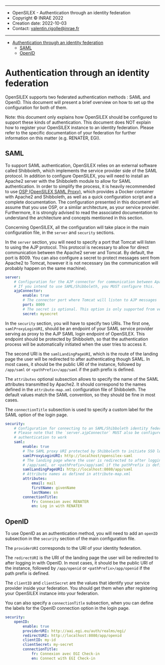 ***********************************************************
* OpenSILEX - Authentication through an identity federation
* Copyright © INRAE 2022
* Creation date: 2022-10-03
* Contact: valentin.rigolle@inrae.fr
***********************************************************

<!-- TOC -->
* [Authentication through an identity federation](#authentication-through-an-identity-federation)
  * [SAML](#saml)
  * [OpenID](#openid)
<!-- TOC -->

# Authentication through an identity federation

OpenSILEX supports two federated authentication methods : SAML and OpenID. This document will
present a brief overview on how to set up the configuration for both of them.

Note: this document only explains how OpenSILEX should be configured to support these kinds of
authentication. This document does NOT explain how to register your OpenSILEX instance to an 
identity federation. Please refer to the specific documentation of your federation for further
information on this matter (e.g. RENATER, EGI).

## SAML

To support SAML authentication, OpenSILEX relies on an external software called Shibboleth,
which implements the service provider side of the SAML protocol. In addition to configure
OpenSILEX, you will need to install an Apache2 server with the Shibboleth module to allow for
SAML authentication. In order to simplify the process, it is heavily recommended to use [OSP
(OpenSILEX SAML Proxy)](https://forge.inrae.fr/OpenSILEX/opensilex-saml-proxy), which provides
a Docker container with Apache2 and Shibboleth, as well as a quick configuration script and a 
complete documentation. The configuration presented in this document will assume that you use
OSP, or a similar architecture, as your service provider. Furthermore, it is strongly advised
to read the associated documentation to understand the architecture and concepts mentioned in
this section.

Concerning OpenSILEX, all the configuration will take place in the main configuration file,
in the `server` and `security` sections.

In the `server` section, you will need to specify a port that Tomcat will listen to using the 
AJP protocol. This protocol is necessary to allow for direct communication between the Apache2
server and Tomcat. By default, the port is 8009. You can also configure a secret to protect
messages sent from Apache2 to Tomcat, however it is not necessary (as the communication will
probably happen on the same machine).

```yaml
server:
    # Configuration for the AJP connector for communication between Apache and Tomcat.
    # If you intend to use SAML/Shibboleth, you MUST configure this.
    ajpConnector:
        enable: true
        # The connector port where Tomcat will listen to AJP messages
        port: 8009
        # The secret is optional. This option is only supported from version 2.4.42 of Apache server
        secret: mysecret
```

In the `security` section, you will have to specify two URIs. The first one, `samlProxyLoginURI`,
should be an endpoint of your SAML service provider serving as proxy to the AJP SAML login endpoint
of OpenSILEX. This endpoint should be protected by Shibboleth, so that the authentication process 
will be automatically initiated when the user tries to access it.

The second URI is the `samlLandingPageURI`, which is the route of the landing page the user will be
redirected to after authenticating though SAML. In most cases, it should be the public URI of
the instance, followed by `/app/saml` or `<pathPrefix>/app/saml` if the path prefix is defined.

The `attributes` optional subsection allows to specify the name of the SAML attributes transmitted by
Apache2. It should correspond to the names defined in the `attribute-map.xml` configuration file of
Shibboleth. The default values match the SAML convention, so they should be fine in most cases.

The `connectionTitle` subsection is used to specify a custom label for the SAML option of the
login page.

```yaml
security:
    # Configuration for connecting to an SAML/Shibboleth identity federation (e.g. RENATER)
    # Please note that the `server.ajpConnector` MUST also be configured in order for the SAML
    # authentication to work
    saml:
        enable: true
        # The SAML proxy URI protected by Shibboleth to initiate SSO login.
        samlProxyLoginURI: http://localhost/opensilex-saml
        # The landing page where the user is redirected to after logging in (it should be the publicUri followed by
        # /app/saml, or <pathPrefix>/app/saml if the pathPrefix is defined)
        samlLandingPageURI: http://localhost:8080/app/saml
        # Attribute names as defined in attribute-map.xml
        attributes:
            email: mail
            firstName: givenName
            lastName: sn
        connectionTitle:
            fr: Connexion avec RENATER
            en: Log in with RENATER
```

## OpenID

To use OpenID as an authentication method, you will need to add an `openID` subsection in the 
`security` section of the main configuration file.

The `providerURI` corresponds to the URI of your identity federation. 

The `redirectURI` is the URI of the landing page the user will be redirected to after logging in
with OpenID. In most cases, it should be the public URI of the instance, followed by `/app/openid` 
or `<pathPrefix>/app/openid` if the path prefix is defined.

The `clientID` and `clientSecret` are the values that identify your service provider inside your
federation. You should get them when after registering your OpenSILEX instance into your federation.

You can also specify a `connectionTitle` subsection, when you can define the labels for the OpenID
connection option in the login page.

```yaml
security:
    openID:
        enable: true
        providerURI: http://aai.egi.eu/auth/realms/egi/
        redirectURI: http://localhost:8080/app/openid
        clientID: my-id
        clientSecret: my-secret
        connectionTitle:
            fr: Connexion avec EGI Check-in
            en: Connect with EGI Check-in
```